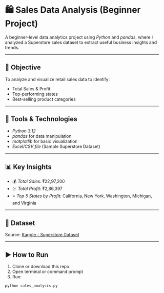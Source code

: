 # 🛍️ Sales Data Analysis (Beginner Project)

A beginner-level data analytics project using *Python* and *pandas*, where I analyzed a Superstore sales dataset to extract useful business insights and trends.

---

## 📌 Objective
To analyze and visualize retail sales data to identify:
- Total Sales & Profit
- Top-performing states
- Best-selling product categories

---

## 🧰 Tools & Technologies
- *Python 3.12*
- *pandas* for data manipulation
- *matplotlib* for basic visualization
- *Excel/CSV file* (Sample Superstore Dataset)

---

## 📊 Key Insights
- 💰 *Total Sales:* ₹22,97,200
- 💹 *Total Profit:* ₹2,86,397
- ⭐ *Top 5 States by Profit:* California, New York, Washington, Michigan, and Virginia

---

## 📂 Dataset
Source: [Kaggle - Superstore Dataset](https://www.kaggle.com/datasets/vivek468/superstore-dataset-final)

---

## ▶️ How to Run
1. Clone or download this repo
2. Open terminal or command prompt
3. Run:
```bash
python sales_analysis.py
